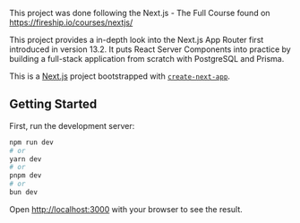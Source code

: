 This project was done following the Next.js - The Full Course found on https://fireship.io/courses/nextjs/

This project provides a in-depth look into the Next.js App Router first introduced in version 13.2. It puts React Server Components into practice by building a full-stack application from scratch with PostgreSQL and Prisma.

This is a [Next.js](https://nextjs.org/) project bootstrapped with [`create-next-app`](https://github.com/vercel/next.js/tree/canary/packages/create-next-app).

## Getting Started

First, run the development server:

```bash
npm run dev
# or
yarn dev
# or
pnpm dev
# or
bun dev
```

Open [http://localhost:3000](http://localhost:3000) with your browser to see the result.

